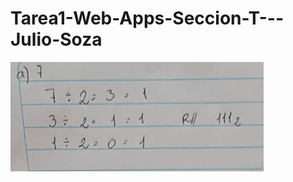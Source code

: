 # Tarea1-Web-Apps-Seccion-T---Julio-Soza

![Texto Alternativo](https://github.com/JulioSoza/Tarea1-Web-Apps-Seccion-T---Julio-Soza/blob/main/A.png?raw=true)

 

